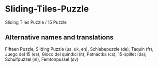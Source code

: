 Sliding-Tiles-Puzzle
====================

Sliding Tiles Puzzle / 15 Puzzle

Alternative names and translations
----------------------------------

Fifteen Puzzle, Sliding Puzzle (us, uk, en), Schiebepuzzle (de), Taquin (fr), Juego del 15 (es), Gioco del quindici (it),
Patnáctka (cs), 15-spillet (da), Schuifpuzzel (nl), Femtonpussel (sv)
